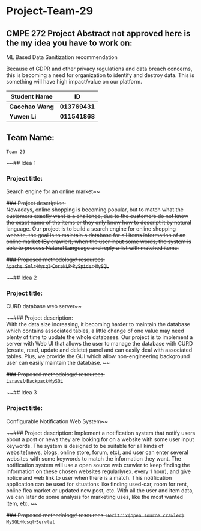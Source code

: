 # Project-Team-29
## CMPE 272 Project Abstract not approved here is the my idea you have to work on:

ML Based Data Sanitization recommendation

Because of GDPR and other privacy regulations and data breach concerns, this is becoming a need for organization to identify and destroy data. This is something will have high impact/value on our platform.

 
|Student Name|ID|
|---|---|
|**Gaochao Wang**|**013769431**|
|**Yuwen Li**|**011541868**|

   
## Team Name:  
    Team 29  


~~## Idea 1
### Project title:   
Search engine for an online market~~
   
~~### Project description:  
Nowadays, online shopping is becoming popular, but to match what the customers exactly want is a challenge, due to the customers do not know the exact name of the items or they only know how to descript it by natural language. 
Our project is to build a search engine for online shopping website, the goal is to maintain a database for all items information of  an online market (By crawler),  when the user input some words, the system is able to process Natural Language and reply a list with matched items.~~

   
~~### Proposed methodology/ resources:  
`Apache Solr` `Mysql` `CoreNLP` `PySpider` `MySQL`~~
  
  
~~## Idea 2
### Project title:   
CURD database web server~~
 
~~### Project description:  
With the data size increasing, it becoming harder to maintain the database which contains associated tables, a little change of one value may need plenty of time to update the whole databases. Our project is to implement a server with Web UI that allows the user to manage the database with CURD (create, read, update and delete) panel and can easily deal with associated tables. Plus, we provide the GUI which allow non-engineering background user can easily maintain the database.  ~~
 
~~### Proposed methodology/ resources:  
`Laravel`  `Backpack` `MySQL`~~

~~## Idea 3
### Project title:
Configurable Notification Web System~~

~~### Project description:
Implement a notification system that notify users about a post or news they are looking for on a website with some user input keywords. The system is designed to be suitable for all kinds of website(news, blogs, online store, forum, etc), and user can enter several websites with some keywords to match the information they want. The notification system will use a open source web crawler to keep finding the information on these chosen websites regularly(ex. every 1 hour), and give notice and web link to user when there is a match.
This notification application can be used for situations like finding used-car, room for rent,  online flea market or updated new post, etc. With all the user and item data, we can later do some analysis for marketing uses,  like the most wanted item, etc. ~~


~~### Proposed methodology/ resources: 
`Heritrix(open source crawler)` `MySQL` `Nosql` `Servlet`~~
